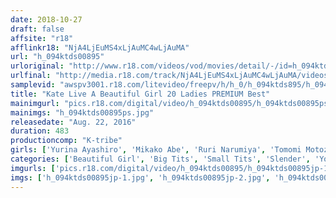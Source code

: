```yaml
---
date: 2018-10-27
draft: false
affsite: "r18"
afflinkr18: "NjA4LjEuMS4xLjAuMC4wLjAuMA"
url: "h_094ktds00895"
urloriginal: "http://www.r18.com/videos/vod/movies/detail/-/id=h_094ktds00895"
urlfinal: "http://media.r18.com/track/NjA4LjEuMS4xLjAuMC4wLjAuMA/videos/vod/movies/detail/-/id=h_094ktds00895"
samplevid: "awspv3001.r18.com/litevideo/freepv/h/h_0/h_094ktds895/h_094ktds895_dmb_w.mp4"
title: "Kate Live A Beautiful Girl 20 Ladies PREMIUM Best"
mainimgurl: "pics.r18.com/digital/video/h_094ktds00895/h_094ktds00895ps.jpg"
mainimgs: "h_094ktds00895ps.jpg"
releasedate: "Aug. 22, 2016"
duration: 483
productioncomp: "K-tribe"
girls: ['Yurina Ayashiro', 'Mikako Abe', 'Ruri Narumiya', 'Tomomi Motozawa', 'Cocoa Aisu', 'Marie Konishi', 'Shiori Tsukada', 'Tsugumi Mutou', 'Renka Momono', 'Airi Sato']
categories: ['Beautiful Girl', 'Big Tits', 'Small Tits', 'Slender', 'Youthful', 'Compilation', 'Over 4 Hours', 'Hi-Def']
imgurls: ['pics.r18.com/digital/video/h_094ktds00895/h_094ktds00895jp-1.jpg', 'pics.r18.com/digital/video/h_094ktds00895/h_094ktds00895jp-2.jpg', 'pics.r18.com/digital/video/h_094ktds00895/h_094ktds00895jp-3.jpg', 'pics.r18.com/digital/video/h_094ktds00895/h_094ktds00895jp-4.jpg', 'pics.r18.com/digital/video/h_094ktds00895/h_094ktds00895jp-5.jpg', 'pics.r18.com/digital/video/h_094ktds00895/h_094ktds00895jp-6.jpg', 'pics.r18.com/digital/video/h_094ktds00895/h_094ktds00895jp-7.jpg', 'pics.r18.com/digital/video/h_094ktds00895/h_094ktds00895jp-8.jpg', 'pics.r18.com/digital/video/h_094ktds00895/h_094ktds00895jp-9.jpg', 'pics.r18.com/digital/video/h_094ktds00895/h_094ktds00895jp-10.jpg', 'pics.r18.com/digital/video/h_094ktds00895/h_094ktds00895jp-11.jpg', 'pics.r18.com/digital/video/h_094ktds00895/h_094ktds00895jp-12.jpg', 'pics.r18.com/digital/video/h_094ktds00895/h_094ktds00895jp-13.jpg', 'pics.r18.com/digital/video/h_094ktds00895/h_094ktds00895jp-14.jpg', 'pics.r18.com/digital/video/h_094ktds00895/h_094ktds00895jp-15.jpg', 'pics.r18.com/digital/video/h_094ktds00895/h_094ktds00895jp-16.jpg', 'pics.r18.com/digital/video/h_094ktds00895/h_094ktds00895jp-17.jpg', 'pics.r18.com/digital/video/h_094ktds00895/h_094ktds00895jp-18.jpg', 'pics.r18.com/digital/video/h_094ktds00895/h_094ktds00895jp-19.jpg', 'pics.r18.com/digital/video/h_094ktds00895/h_094ktds00895jp-20.jpg']
imgs: ['h_094ktds00895jp-1.jpg', 'h_094ktds00895jp-2.jpg', 'h_094ktds00895jp-3.jpg', 'h_094ktds00895jp-4.jpg', 'h_094ktds00895jp-5.jpg', 'h_094ktds00895jp-6.jpg', 'h_094ktds00895jp-7.jpg', 'h_094ktds00895jp-8.jpg', 'h_094ktds00895jp-9.jpg', 'h_094ktds00895jp-10.jpg', 'h_094ktds00895jp-11.jpg', 'h_094ktds00895jp-12.jpg', 'h_094ktds00895jp-13.jpg', 'h_094ktds00895jp-14.jpg', 'h_094ktds00895jp-15.jpg', 'h_094ktds00895jp-16.jpg', 'h_094ktds00895jp-17.jpg', 'h_094ktds00895jp-18.jpg', 'h_094ktds00895jp-19.jpg', 'h_094ktds00895jp-20.jpg']
---
```

